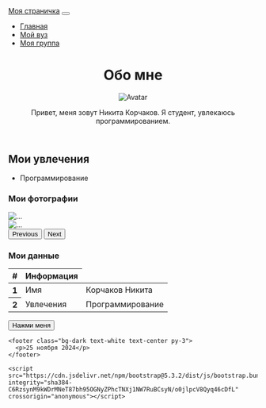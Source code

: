 <!doctype html>
<html lang="ru">
  <head>
    <meta charset="utf-8">
    <meta name="viewport" content="width=device-width, initial-scale=1">
    <title>Домашняя страничка Иванов Иван</title>
    <link href="https://cdn.jsdelivr.net/npm/bootstrap@5.3.2/dist/css/bootstrap.min.css" rel="stylesheet" integrity="sha384-T3c6CoIi6uLrA9TneNEoa7RxnatzjcDSCmG1MXxSR1GAsXEV/Dwwykc2MPK8M2HN" crossorigin="anonymous">
  </head>
  <body>
    <nav class="navbar navbar-expand-lg navbar-dark bg-dark">
      <div class="container-fluid">
        <a class="navbar-brand" href="#">Моя страничка</a>
        <button class="navbar-toggler" type="button" data-bs-toggle="collapse" data-bs-target="#navbarNav" aria-controls="navbarNav" aria-expanded="false" aria-label="Toggle navigation">
          <span class="navbar-toggler-icon"></span>
        </button>
        <div class="collapse navbar-collapse" id="navbarNav">
          <ul class="navbar-nav">
            <li class="nav-item">
              <a class="nav-link active" href="Лаба 5.html">Главная</a>
            </li>
            <li class="nav-item">
              <a class="nav-link" href="Лаба 5 мой вуз.html">Мой вуз</a>
            </li>
            <li class="nav-item">
              <a class="nav-link" href="Лаба 5 моя группа.html">Моя группа</a>
            </li>
          </ul>
        </div>
      </div>
    </nav>
    <header class="bg-light py-5">
      <div class="container text-center">
        <h1>Обо мне</h1>
        <div class="row justify-content-center">
          <div class="col-md-3">
            <img src="avatar.jpg" class="img-fluid rounded-circle" alt="Avatar">
          </div>
        </div>
        <p class="mt-3">Привет, меня зовут Никита Корчаков. Я студент, увлекаюсь программированием.</p>
      </div>
    </header>
    <div class="container mt-5">
      <h2>Мои увлечения</h2>
      <ul>
        <li>Программирование</li>
         </ul>
      <h3>Мои фотографии</h3>
      <div id="carouselExampleCaptions" class="carousel slide" data-bs-ride="carousel">
        <div class="carousel-inner">
          <div class="carousel-item active">
            <img src="image1.jpg" class="d-block w-100" alt="...">
          </div>
          <div class="carousel-item">
            <img src="image2.jpg" class="d-block w-100" alt="...">
        </div>
        <button class="carousel-control-prev" type="button" data-bs-target="#carouselExampleCaptions" data-bs-slide="prev">
          <span class="carousel-control-prev-icon" aria-hidden="true"></span>
          <span class="visually-hidden">Previous</span>
        </button>
        <button class="carousel-control-next" type="button" data-bs-target="#carouselExampleCaptions" data-bs-slide="next">
          <span class="carousel-control-next-icon" aria-hidden="true"></span>
          <span class="visually-hidden">Next</span>
        </button>
      </div>
      <h3>Мои данные</h3>
      <table class="table table-bordered">
        <thead>
          <tr>
            <th scope="col">#</th>
            <th scope="col">Информация</th>
          </tr>
        </thead>
        <tbody>
          <tr>
            <th scope="row">1</th>
            <td>Имя</td>
            <td>Корчаков Никита</td>
          </tr>
          <tr>
            <th scope="row">2</th>
            <td>Увлечения</td>
            <td>Программирование</td>
          </tr>
        </tbody>
      </table>
      <button class="btn btn-primary" onclick="alert('Спасибо за посещение!')">Нажми меня</button>
    </div>

    <footer class="bg-dark text-white text-center py-3">
      <p>25 ноября 2024</p>
    </footer>

    <script src="https://cdn.jsdelivr.net/npm/bootstrap@5.3.2/dist/js/bootstrap.bundle.min.js" integrity="sha384-C6RzsynM9kWDrMNeT87bh95OGNyZPhcTNXj1NW7RuBCsyN/o0jlpcV8Qyq46cDfL" crossorigin="anonymous"></script>
  </body>
</html>
